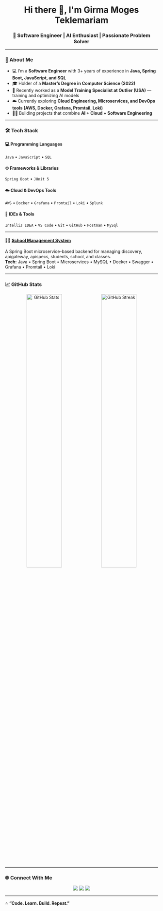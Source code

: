 <!--![Backend Developer (Java/Spring Boot/Microservice)]([https://github.com/girmamogestekle/girmamogestekle/blob/main/Image01.jpeg](https://github.com/girmamogestekle/girmamogestekle/blob/main/Image01.jpeg)) -->


<h1 align="center">Hi there 👋, I'm Girma Moges Teklemariam</h1>
<h3 align="center">🚀 Software Engineer | AI Enthusiast | Passionate Problem Solver</h3>

---

### 🧠 About Me
- 💻 I’m a **Software Engineer** with 3+ years of experience in **Java, Spring Boot, JavaScript, and SQL**  
- 🎓 Holder of a **Master’s Degree in Computer Science (2022)**  
- 🧩 Recently worked as a **Model Training Specialist at Outlier (USA)** — training and optimizing AI models  
- ☁️ Currently exploring **Cloud Engineering, Microservices, and DevOps tools (AWS, Docker, Grafana, Promtail, Loki)**  
- 🧑‍💻 Building projects that combine **AI + Cloud + Software Engineering**

---

### 🛠️ Tech Stack

#### 💻 Programming Languages
`Java` • `JavaScript` • `SQL`

#### ⚙️ Frameworks & Libraries
`Spring Boot` • `JUnit 5`

#### ☁️ Cloud & DevOps Tools
`AWS` • `Docker` • `Grafana` • `Promtail` • `Loki` • `Splunk`

#### 🧰 IDEs & Tools
`IntelliJ IDEA` • `VS Code` • `Git` • `GitHub` • `Postman` • `MySql`

---

#### 🧑‍🏫 [School Management System](https://github.com/girmamogestekle/SMSDiscoveryService)
A Spring Boot microservice-based backend for managing discovery, apigateway, apispecs, students, school, and classes.  
**Tech:** Java • Spring Boot • Microservices • MySQL • Docker • Swagger • Grafana • Promtail • Loki

---

### 📈 GitHub Stats
<p align="center">
  <img src="https://github-readme-stats.vercel.app/api?username=girmamogestekle&show_icons=true&theme=tokyonight" alt="GitHub Stats" width="48%"/>
  <img src="https://github-readme-streak-stats.herokuapp.com/?user=girmamogestekle&theme=tokyonight" alt="GitHub Streak" width="48%"/>
</p>

---

### 🌐 Connect With Me
<p align="center">
  <a href="https://www.linkedin.com/in/girmamogestekle/"><img src="https://img.shields.io/badge/LinkedIn-blue?style=for-the-badge&logo=linkedin" /></a>
  <a href="https://x.com/girmamogestekle"><img src="https://img.shields.io/badge/X-black?style=for-the-badge&logo=x" /></a>
  <a href="mailto:girma.job@outlook.com"><img src="https://img.shields.io/badge/Email-red?style=for-the-badge&logo=gmail" /></a>
</p>

---

⭐️ **“Code. Learn. Build. Repeat.”**
